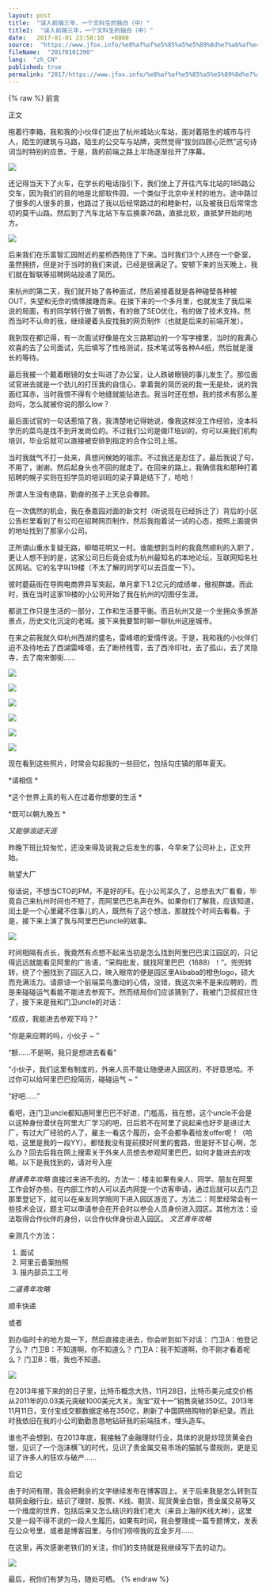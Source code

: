 ```yaml
---
layout: post
title:  "误入前端三年，一个文科生的独白（中）"
title2:  "误入前端三年，一个文科生的独白（中）"
date:   2017-01-01 23:58:10  +0800
source:  "https://www.jfox.info/%e8%af%af%e5%85%a5%e5%89%8d%e7%ab%af%e4%b8%89%e5%b9%b4%e4%b8%80%e4%b8%aa%e6%96%87%e7%a7%91%e7%94%9f%e7%9a%84%e7%8b%ac%e7%99%bd%e4%b8%ad.html"
fileName:  "20170101390"
lang:  "zh_CN"
published: true
permalink: "2017/https://www.jfox.info/%e8%af%af%e5%85%a5%e5%89%8d%e7%ab%af%e4%b8%89%e5%b9%b4%e4%b8%80%e4%b8%aa%e6%96%87%e7%a7%91%e7%94%9f%e7%9a%84%e7%8b%ac%e7%99%bd%e4%b8%ad.html"
---
```

{% raw %}
前言

正文

拖着行李箱，我和我的小伙伴们走出了杭州城站火车站，面对着陌生的城市与行人，陌生的建筑与马路，陌生的公交车与站牌，突然觉得“拔剑四顾心茫然”这句诗词当时特别的应景。于是，我的前端之路上半场逐渐拉开了序幕。

![](195b0af.jpg)

还记得当天下了火车，在学长的电话指引下，我们坐上了开往汽车北站的185路公交车，因为我们的目的地是北部软件园，一个类似于北京中关村的地方。途中路过了很多的人很多的景，也路过了我以后经常路过的和睦新村，以及被我日后常常念叨的莫干山路。然后到了汽车北站下车后换乘76路，直抵北软，直抵梦开始的地方。

![](fd0af6a.jpg)

后来我们在乐富智汇园附近的星桥西苑住了下来。当时我们3个人挤在一个卧室，虽然拥挤，但是对于当时的我们来说，已经是很满足了。安顿下来的当天晚上，我们就在智联等招聘网站投递了简历。

来杭州的第二天，我们就开始了各种面试，然后紧接着就是各种碰壁各种被OUT，失望和无奈的情愫接踵而来。在接下来的一个多月里，也就发生了我后来说的局面，有的同学转行做了销售，有的做了SEO优化，有的做了技术支持。然而当时不认命的我，继续硬着头皮找我的网页制作（也就是后来的前端开发）。

我到现在都记得，有一次面试好像是在文三路那边的一个写字楼里，当时的我满心欢喜的去了公司面试，先后填写了性格测试，技术笔试等各种A4纸，然后就是漫长的等待。

最后我被一个戴着眼镜的女士叫进了办公室，让人跌破眼镜的事儿发生了。那位面试官进去就是一个劲儿的打压我的自信心，拿着我的简历说的我一无是处，说的我面红耳赤，当时我恨不得有个地缝就能钻进去。我当时还在想，我的技术有那么差劲吗，怎么就被你说的那么low？

最后面试官的一句话惹恼了我，我清楚地记得她说，像我这样没工作经验，没本科学历的菜鸟是找不到开发岗位的。不过我们公司是做IT培训的，你可以来我们机构培训，毕业后就可以直接被安排到指定的合作公司上班。

当时我就气不打一处来，真想问候她的祖宗。不过我还是忍住了，最后我说了句，不用了，谢谢。然后起身头也不回的就走了。在回来的路上，我确信我和那种打着招聘的幌子实则在招学员的培训班的梁子算是结下了，哈哈！

所谓人生没有绝路，勤奋的孩子上天总会眷顾。

在一次偶然的机会，我在泰嘉园对面的新文村（听说现在已经拆迁了）背后的小区公告栏里看到了有公司在招聘网页制作，然后我抱着试一试的心态，按照上面提供的地址找到了那家小公司。

正所谓山重水复疑无路，柳暗花明又一村。谁能想到当时的我竟然顺利的入职了，更让人想不到的是，这家公司日后竟会成为杭州最知名的本地论坛，互联网知名社区网站。它的名字叫19楼（不太了解的同学可以去百度一下）。

彼时蘑菇街在导购电商界异军突起，单月拿下1.2亿元的成绩单，傲视群雄。而此时，我在当时这家19楼的小公司开始了我在杭州的切图仔生涯。

都说工作只是生活的一部分，工作和生活要平衡。而且杭州又是一个坐拥众多旅游景点，历史文化沉淀的老城。接下来我要暂时聊一聊杭州这座城市。

在来之前我就久仰杭州西湖的盛名，雷峰塔的爱情传说。于是，我和我的小伙伴们迫不及待地去了西湖雷峰塔，去了断桥残雪，去了西泠印社，去了孤山，去了灵隐寺，去了南宋御街……

![](5c4a4cc.jpg)

![](c91ddc2.jpg)

![](c6279ea.jpg)

![](aa3c126.jpg)

![](34e9317.jpg)

![](537bc18.jpg)

现在看到这些照片，时常会勾起我的一些回忆，包括勾庄镇的那年夏天。

*请相信
*

*这个世界上真的有人在过着你想要的生活
*

*既可以朝九晚五
*

*又能够浪迹天涯*

昨晚下班比较匆忙，还没来得及说我之后发生的事，今早来了公司补上，正文开始。

眺望大厂 

俗话说，不想当CTO的PM，不是好的FE。在小公司呆久了，总想去大厂看看，毕竟自己来杭州时间也不短了，而阿里巴巴名声在外。如果你们了解我，应该知道，闰土是一个心里藏不住事儿的人，既然有了这个想法，那就找个时间去看看。于是，接下来上演了我与阿里巴巴uncle的故事。

![](6ff1746.jpg)

时间相隔有点长，我竟然有点想不起来当初是怎么找到阿里巴巴滨江园区的，只记得远远就能看见阿里的广告语，“采购批发，就找阿里巴巴（1688）！”。兜兜转转，绕了个圈找到了园区入口，映入眼帘的便是园区里Alibaba的橙色logo，硕大而充满活力。请原谅一个前端菜鸟激动的心情，没错，我这次来不是来应聘的，而是来碰碰运气看能不能进去参观下。然而结局你们应该猜到了，我被门卫叔叔拦住了，接下来是我和门卫uncle的对话：

“叔叔，我能进去参观下吗？”

“你是来应聘的吗，小伙子 ~ ”

“额……不是啊，我只是想进去看看”

“小伙子，我们这里有制度的，外来人员不能让随便进入园区的，不好意思哈。不过你可以给阿里巴巴投简历，碰碰运气 ~ “

“好吧……”

看吧，连门卫uncle都知道阿里巴巴不好进，门槛高，我在想，这个uncle不会是以这种身份潜伏在阿里大厂学习的吧，日后若不在阿里了说起来也好歹是进过大厂，有过大厂经验的人了，雇主一看这个履历，会不会都争着给发offer呢！（哈哈，这里是我的一段YY）。都怪我没有提前摸好阿里的套路，但是好不甘心啊，怎么办？回去后我在网上搜索关于外来人员想去参观阿里巴巴，如何才能进去的攻略。以下是我找到的，请对号入座

*普通青年攻略*
直接过来进不去的。方法一：楼主如果有亲人、同学、朋友在阿里工作会好办些，在内部工作的人可以去内网提一个访客申请，通过后就可以去门卫那里登记下，就可以在亲友同学陪同下进入园区游览了。方法二：阿里经常会有一些技术会议，题主可以申请参会在开会时以参会人员身份进入园区。其他方法：设法取得合作伙伴的身份，以合作伙伴身份进入园区。
*文艺青年攻略*

亲测几个方法：
1. 面试
2. 阿里云备案拍照
3. 报内部员工工号

*二逼青年攻略*

顺丰快递 

或者

到办临时卡的地方晃一下，然后直接走进去，你会听到如下对话：
门卫A：他登记了么？
门卫B：不知道啊，你不知道么？
门卫A：我不知道啊，你不刚才看着呢么？
门卫B：哦，我也不知道。

 ![](0c5e710.jpg)

在2013年接下来的的日子里，比特币概念大热，11月28日，比特币美元成交价格从2011年的0.03美元突破1000美元大关。淘宝“双十一”销售突破350亿。2013年11月11日，支付宝成交额数据定格在350亿，刷新了中国网络购物的新纪录。而此时我依旧在我的小公司勤勤恳恳地钻研我的前端技术，埋头造车。

谁也不会想到，在2013年底，我接触了金融理财行业，具体的说是炒现货黄金白银，见识了一个泡沫横飞的时代，见识了贵金属交易市场的猫腻与潜规则，更是见证了许多人的狂欢与破产……

后记

由于时间有限，我会把剩余的文字继续发布在博客园上。关于后来我是怎么转到互联网金融行业，结识了理财、股票、K线、期货、现货黄金白银，贵金属交易等又一个维度的世界，包括后来又怎么结识的我们老大（来自上海的K线大神），这里又是一段不得不说的一段人生履历，如果有时间，我会整理成一篇专题博文，发表在公众号里，或者是博客园里，与你们唠唠我的互金岁月……

在这里，再次感谢老铁们的关注，你们的支持就是我继续写下去的动力。

![](e0a6187.jpg)

最后，祝你们有梦为马，随处可栖。
{% endraw %}